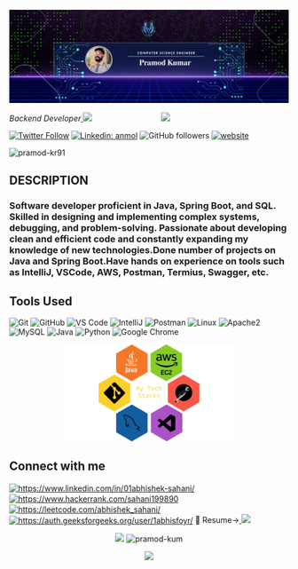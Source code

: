 ![logo](images/GitHub_banner.png)

<!-- <h2 align="center">👋𝐈'𝐦 𝐏𝐫𝐚𝐦𝐨𝐝 𝐊𝐮𝐦𝐚𝐫.</h2> -->
<img align='right' src="https://media.giphy.com/media/M9gbBd9nbDrOTu1Mqx/giphy.gif" width="230">
<p><em>Backend Developer<a href=>
</a><img src="https://media.giphy.com/media/WUlplcMpOCEmTGBtBW/giphy.gif" width="30"> 
</em></p>

[![Twitter Follow](https://img.shields.io/twitter/follow/PramodK50220546?label=Follow)](https://twitter.com/intent/follow?screen_name=PramodK50220546)
[![Linkedin: anmol](https://img.shields.io/badge/-pramod-blue?style=flat-square&logo=Linkedin&logoColor=white&link=https://www.linkedin.com/in/pramod-kr91/)](https://www.linkedin.com/in/pramod-kr91/)
![GitHub followers](https://img.shields.io/github/followers/pramod-kum?label=Follow&style=social)
[![website](https://img.shields.io/badge/Website-46a2f1.svg?&style=flat-square&logo=Google-Chrome&logoColor=white&link=https://pramod.me/)](https://pramod.me/)
<p align="left"> <img src="https://komarev.com/ghpvc/?username=pramod-kr91&label=Profile%20views&color=0e75b6&style=flat" alt="pramod-kr91" /> </p>







<h2>DESCRIPTION</h2>
<h3> Software developer proficient in Java, Spring Boot, and SQL. Skilled in designing and implementing complex systems, debugging, and problem-solving. Passionate about developing clean and efficient code and constantly expanding my knowledge of new technologies.Done number of projects on Java and Spring Boot.Have hands on experience on tools such as IntelliJ, VSCode, AWS, Postman, Termius, Swagger, etc.</h3>
<h2>Tools Used</h2>

 ![Git](https://img.shields.io/badge/-Git-black?style=flat-square&logo=git)
  ![GitHub](https://img.shields.io/badge/-GitHub-181717?style=flat-square&logo=github)
  ![VS Code](https://img.shields.io/badge/-VS%20Code-007ACC?style=flat-square&logo=visual-studio-code)
  ![IntelliJ](https://img.shields.io/badge/-IntelliJ%20IDEA-black?style=flat-square&logo=jetbrains)
  ![Postman](https://img.shields.io/badge/Postman-black?style=flat-square&logo=postman) 
  ![Linux](https://img.shields.io/badge/Linux-black?style=flat-square&logo=linux)
  ![Apache2](https://img.shields.io/badge/Apache2-black?style=flat-square&logo=apache)
  ![MySQL](https://img.shields.io/badge/-MySQL-black?style=flat-square&logo=mysql)
  ![Java](https://img.shields.io/badge/Java-orange?style=flat-square&logo=java)
  ![Python](https://img.shields.io/badge/-Python-black?style=flat-square&logo=Python)
  ![Google Chrome](https://img.shields.io/badge/Chrome-black?style=flat-square&logo=google-chrome)
  
  <div align="center">
<img height="175" alt="My Tech Stacks" src="images/IMGtechstacks.png" />
</div>



<h2 align="left">Connect with me</h2>
<p align="left">
<a href="https://www.linkedin.com/in/pramod-kr91/" target="blank"><img align="center" src="https://raw.githubusercontent.com/rahuldkjain/github-profile-readme-generator/master/src/images/icons/Social/linked-in-alt.svg" alt="https://www.linkedin.com/in/01abhishek-sahani/" height="30" width="40" /></a>
<a href="https://www.hackerrank.com/pramodkumar91281?hr_r=1" target="blank"><img align="center" src="https://raw.githubusercontent.com/rahuldkjain/github-profile-readme-generator/master/src/images/icons/Social/hackerrank.svg" alt="https://www.hackerrank.com/sahani199890" height="30" width="40" /></a>
<a href="https://leetcode.com/123pramod/" target="blank"><img align="center" src="https://raw.githubusercontent.com/rahuldkjain/github-profile-readme-generator/master/src/images/icons/Social/leet-code.svg" alt="https://leetcode.com/abhishek_sahani/" height="30" width="40" /></a>
<a href="https://auth.geeksforgeeks.org/user/pramodkumcpco/practice" target="blank"><img align="center" src="https://raw.githubusercontent.com/rahuldkjain/github-profile-readme-generator/master/src/images/icons/Social/geeks-for-geeks.svg" alt="https://auth.geeksforgeeks.org/user/1abhisfoyr/" height="30" width="40" /></a>
📄 Resume-><a href="https://drive.google.com/file/d/18otbHhg9-mI_EVM31tS25SINAp6Nz9tX/view?usp=sharing"> <img height="25" src="https://cdn.iconscout.com/icon/free/png-256/resume-1956282-1650445.png"></a>
 
 <p align="center">
<img src="https://github-readme-stats.vercel.app/api?username=pramod-kum&show_icons=true&count_private=true&theme=gruvbox"/> 
<img width="48%" src="https://github-readme-streak-stats.herokuapp.com/?user=pramod-kum&theme=gruvbox" alt="pramod-kum" /><div align="center"><img src="https://github-readme-stats.vercel.app/api/top-langs/?username=pramod-kum&layout=compact&count_private=true&theme=gruvbox" />
</div></p>

<br>
<br>
</p>

